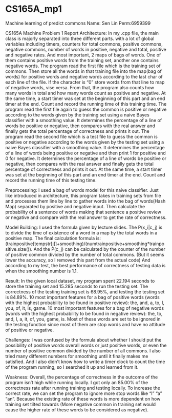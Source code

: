 # CS165A_mp1
Machine learning of predict commons
Name: Sen Lin	Perm:6959399

CS165A Machine Problem 1 Report
Architecture:
In my .cpp file, the main class is majorly separated into three different parts. with a lot of global variables including timers, counters for total commons, positive commons, negative commons, number of words in positive, negative and total, positive and negative rates. And most important, 2 maps of bags of words. One of them contains positive words from the training set, another one contains negative words.
The program read the first file which is the training set of commons. Then store all the words in that training file into the map(bag of words) for positive words and negative words according to the last char of each line of the file. If the character is “0” store words from that line to map of negative words, vise versa. From that, the program also counts how many words in total and how many words count as positive and negative. At the same time, a start timer was set at the beginning of this part and an end timer at the end. Count and record the running time of this training time.
The program read the first file again to guess the common is positive or negative according to the words given by the training set using a naive Bayes classifier with a smoothing value. It determines the percentage of a line of words be positive or negative, then compares with the real answer and finally gets the total percentage of correctness and prints it out.
The program read the second file which is a test file to guess the common is positive or negative according to the words given by the testing set using a naive Bayes classifier with a smoothing value.  It determines the percentage of a line of words being positive or negative and then print 1 for positive and 0 for negative. It determines the percentage of a line of words be positive or negative, then compares with the real answer and finally gets the total percentage of correctness and prints it out.  At the same time, a start timer was set at the beginning of this part and an end timer at the end. Count and record the running time of this testing time.


Preprocessing:
I used a bag of words model for this naive classifier. Just like introduced in architecture, this program takes in training sets from file and processes them line by line to gather words into the bag of words(Hash Map) separated by positive and negative input. Then calculate the probability of a sentence of words making that sentence a positive review or negative and compare with the real answer to get the rate of correctness.


Model Building:
I used the formula  given by lecture slides. The P(x_i|c_j) is to divide the time of existence of a word in a map by the total words in a positive map. The final calculation formula is: (trainpositive[tempstr[j]]+smoothing)/(numtrainpositive+smoothing*trainpositive.size()).
And the P(c_j) can be calculated by the counter of the number of positive common divided by the number of total commons. (But it seems lower the accuracy, so I removed this part from the actual code) And according to my test, the best performance of correctness of testing data is when the smoothing number is 1.1.


Result: 
In the given local dataset, my program spent 22.194 seconds to store the training set and 15.285 seconds to run the testing set. The correctness of the testing training set is 68.95%, and testing the testing set is 84.89%.
10 most important features for a bag of positive words (words with the highest probability to be found in positive review): the, and, a, to, I, you, of, it, is, game.
10 most important features for a bag of negative words (words with the highest probability to be found in negative review): the, to, and, I, a, it, of, you, game, is.
Most of these words are set to be ignored in the testing function since most of them are stop words and have no attitude of positive or negative.


Challenges:
I was confused by the formula about whether I should put the possibility of positive words overall words or just positive words, or even the number of positive common divided by the number of all commons. I also tried many different numbers for smoothing until it finally makes me satisfied. And I also didn’t know how to write a timer clock to count the time of the program running, so I searched it up and learned from it.


Weakness:
Overall, the percentage of correctness in the outcome of the program isn’t high while running locally. I got only an 85.00% of the correctness rate after running training and testing locally. To increase the correct rate, we can set the program to ignore more stop words like “I” “a” “an”. Because the existing rate of these words is more dependent on how training set tilted towards (More negative common in training set would cause the higher rate of these words to be considered as negative).

